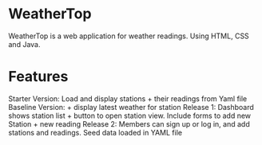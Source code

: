 # WeatherTop

WeatherTop is a web application for weather readings. Using HTML, CSS and Java.

# Features

Starter Version: Load and display stations + their readings from Yaml file
Baseline Version: + display latest weather for station
Release 1: Dashboard shows station list + button to open station view. Include forms to add new Station + new reading
Release 2: Members can sign up or log in, and add stations and readings. Seed data loaded in YAML file
